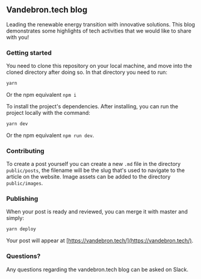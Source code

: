 ## Vandebron.tech blog

Leading the renewable energy transition with innovative solutions. This blog demonstrates some highlights of tech activities that we would like to share with you!


### Getting started

You need to clone this repository on your local machine, and move into the cloned directory after doing so. In that directory you need to run:

```bash
yarn
```

Or the npm equivalent `npm i`

To install the project's dependencies. After installing, you can run the project locally with the command:

```bash
yarn dev
```

Or the npm equivalent `npm run dev`.

### Contributing

To create a post yourself you can create a new `.md` file in the directory `public/posts`, the filename will be the slug that's used to navigate to the article on the website. Image assets can be added to the directory `public/images`. 

### Publishing

When your post is ready and reviewed, you can merge it with master and simply:

```bash
yarn deploy
```

Your post will appear at [https://vandebron.tech/](https://vandebron.tech/).

### Questions?

Any questions regarding the vandebron.tech blog can be asked on Slack.
